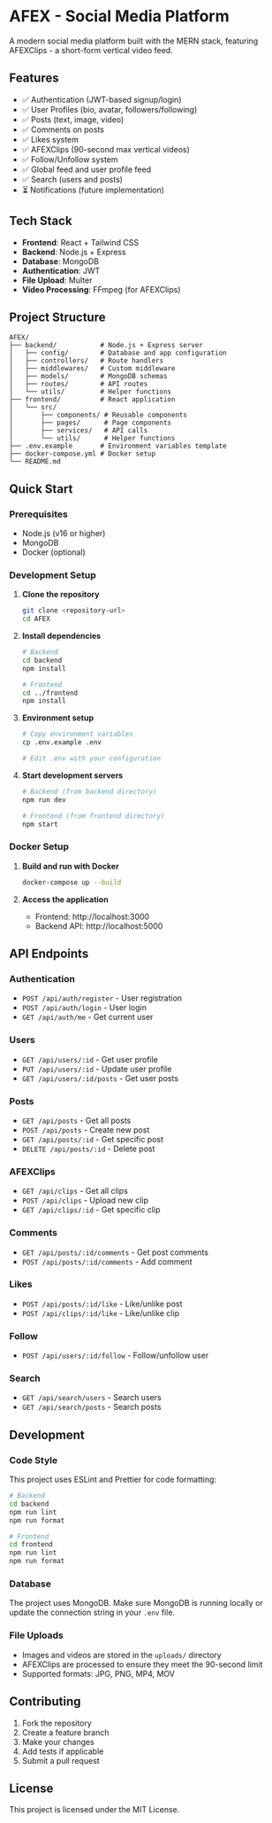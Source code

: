# AFEX - Social Media Platform

A modern social media platform built with the MERN stack, featuring AFEXClips - a short-form vertical video feed.

## Features

- ✅ Authentication (JWT-based signup/login)
- ✅ User Profiles (bio, avatar, followers/following)
- ✅ Posts (text, image, video)
- ✅ Comments on posts
- ✅ Likes system
- ✅ AFEXClips (90-second max vertical videos)
- ✅ Follow/Unfollow system
- ✅ Global feed and user profile feed
- ✅ Search (users and posts)
- ⏳ Notifications (future implementation)

## Tech Stack

- **Frontend**: React + Tailwind CSS
- **Backend**: Node.js + Express
- **Database**: MongoDB
- **Authentication**: JWT
- **File Upload**: Multer
- **Video Processing**: FFmpeg (for AFEXClips)

## Project Structure

```
AFEX/
├── backend/           # Node.js + Express server
│   ├── config/        # Database and app configuration
│   ├── controllers/   # Route handlers
│   ├── middlewares/   # Custom middleware
│   ├── models/        # MongoDB schemas
│   ├── routes/        # API routes
│   └── utils/         # Helper functions
├── frontend/          # React application
│   └── src/
│       ├── components/ # Reusable components
│       ├── pages/      # Page components
│       ├── services/   # API calls
│       └── utils/      # Helper functions
├── .env.example       # Environment variables template
├── docker-compose.yml # Docker setup
└── README.md
```

## Quick Start

### Prerequisites

- Node.js (v16 or higher)
- MongoDB
- Docker (optional)

### Development Setup

1. **Clone the repository**
   ```bash
   git clone <repository-url>
   cd AFEX
   ```

2. **Install dependencies**
   ```bash
   # Backend
   cd backend
   npm install
   
   # Frontend
   cd ../frontend
   npm install
   ```

3. **Environment setup**
   ```bash
   # Copy environment variables
   cp .env.example .env
   
   # Edit .env with your configuration
   ```

4. **Start development servers**
   ```bash
   # Backend (from backend directory)
   npm run dev
   
   # Frontend (from frontend directory)
   npm start
   ```

### Docker Setup

1. **Build and run with Docker**
   ```bash
   docker-compose up --build
   ```

2. **Access the application**
   - Frontend: http://localhost:3000
   - Backend API: http://localhost:5000

## API Endpoints

### Authentication
- `POST /api/auth/register` - User registration
- `POST /api/auth/login` - User login
- `GET /api/auth/me` - Get current user

### Users
- `GET /api/users/:id` - Get user profile
- `PUT /api/users/:id` - Update user profile
- `GET /api/users/:id/posts` - Get user posts

### Posts
- `GET /api/posts` - Get all posts
- `POST /api/posts` - Create new post
- `GET /api/posts/:id` - Get specific post
- `DELETE /api/posts/:id` - Delete post

### AFEXClips
- `GET /api/clips` - Get all clips
- `POST /api/clips` - Upload new clip
- `GET /api/clips/:id` - Get specific clip

### Comments
- `GET /api/posts/:id/comments` - Get post comments
- `POST /api/posts/:id/comments` - Add comment

### Likes
- `POST /api/posts/:id/like` - Like/unlike post
- `POST /api/clips/:id/like` - Like/unlike clip

### Follow
- `POST /api/users/:id/follow` - Follow/unfollow user

### Search
- `GET /api/search/users` - Search users
- `GET /api/search/posts` - Search posts

## Development

### Code Style

This project uses ESLint and Prettier for code formatting:

```bash
# Backend
cd backend
npm run lint
npm run format

# Frontend
cd frontend
npm run lint
npm run format
```

### Database

The project uses MongoDB. Make sure MongoDB is running locally or update the connection string in your `.env` file.

### File Uploads

- Images and videos are stored in the `uploads/` directory
- AFEXClips are processed to ensure they meet the 90-second limit
- Supported formats: JPG, PNG, MP4, MOV

## Contributing

1. Fork the repository
2. Create a feature branch
3. Make your changes
4. Add tests if applicable
5. Submit a pull request

## License

This project is licensed under the MIT License. 